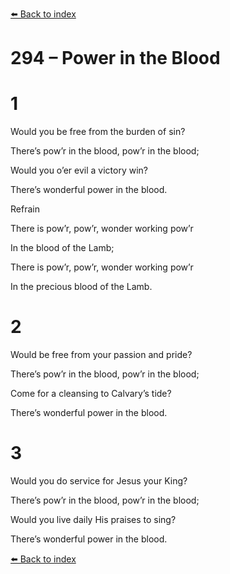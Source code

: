 [⬅️ Back to index](../README.md)

# 294 – Power in the Blood





# 1

Would you be free from the burden of sin?

There’s pow’r in the blood, pow’r in the blood;

Would you o’er evil a victory win?

There’s wonderful power in the blood.



Refrain

There is pow’r, pow’r, wonder working pow’r

In the blood of the Lamb;

There is pow’r, pow’r, wonder working pow’r

In the precious blood of the Lamb.



# 2

Would be free from your passion and pride?

There’s pow’r in the blood, pow’r in the blood;

Come for a cleansing to Calvary’s tide?

There’s wonderful power in the blood.



# 3

Would you do service for Jesus your King?

There’s pow’r in the blood, pow’r in the blood;

Would you live daily His praises to sing?

There’s wonderful power in the blood.

[⬅️ Back to index](../README.md)
